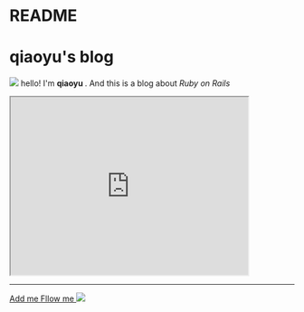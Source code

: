 # README

<!doctype html>
<html>
	<body>
  	<h1>qiaoyu's blog</h1>
  	<!-- next are my introduce -->
    <p>
    <img src="![](https://ww4.sinaimg.cn/large/006tKfTcgy1fe3kp00xhbj30fs0fs74z.jpg)">
    hello! I'm <strong> qiaoyu </strong> . And this is a blog about <em> Ruby on Rails </em>
    </p>
    <!-- 《演员》田馥甄 YouTube视频 -->
    <iframe width="420" height="315" src="https://youtu.be/jQu4cJ00UEo">
    </iframe>
    <hr>
    <a href="https://fullstack.xinshengdaxue.com/dashboard" target="_blank"> Add me </a>
    <a href="http://qiaoyu-blog.logdown.com" target="_blank" > Fllow me </a>
    <img src="![](https://ww1.sinaimg.cn/large/006tKfTcgy1fe1gmaszzhj30iw081jt8.jpg)" >
  </body>
</html>
